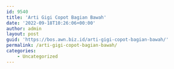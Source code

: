 ```yaml
---
id: 9540
title: 'Arti Gigi Copot Bagian Bawah'
date: '2022-09-18T10:26:06+00:00'
author: admin
layout: post
guid: 'https://bos.awn.biz.id/arti-gigi-copot-bagian-bawah/'
permalink: /arti-gigi-copot-bagian-bawah/
categories:
    - Uncategorized
---
```


